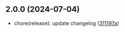 ## 2.0.0 (2024-07-04)

* chore(release): update changelog ([311197a](https://github.com/diskcloud/service/commit/311197a))




